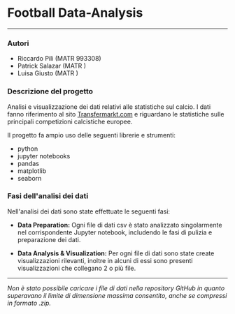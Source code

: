 # Football Data-Analysis

---

### Autori

- Riccardo Pili (MATR 993308)
- Patrick Salazar (MATR )
- Luisa Giusto (MATR )


### Descrizione del progetto

Analisi e visualizzazione dei dati relativi alle statistiche sul calcio. I dati fanno riferimento al sito [Transfermarkt.com](https://www.transfermarkt.com/) e riguardano le statistiche sulle principali competizioni calcistiche europee.


Il progetto fa ampio uso delle seguenti librerie e strumenti:
- python
- jupyter notebooks
- pandas
- matplotlib
- seaborn


### Fasi dell'analisi dei dati
Nell'analisi dei dati sono state effettuate le seguenti fasi:

- **Data Preparation:** Ogni file di dati csv è stato analizzato singolarmente nel corrispondente Jupyter notebook, includendo le fasi di pulizia e preparazione dei dati.
  
- **Data Analysis & Visualization:** Per ogni file di dati sono state create visualizzazioni rilevanti, inoltre in alcuni di essi sono presenti visualizzazioni che collegano 2 o più file.



---

_Non è stato possibile caricare i file di dati nella repository GitHub in quanto superavano il limite di dimensione massima consentito, anche se compressi in formato .zip._